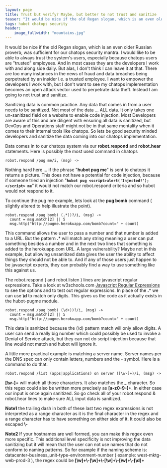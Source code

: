 ```yaml
---
layout: page
title: Trust but verify? Maybe, but better to not trust and sanitize
teaser: "It would be nice if the old Regan slogan, which is an even older Russian proverb, was sufficient for our chatops security mantra.  I would like to be able to always trust the system's users, especially because chatops users are trusted employees."
tags: hubot chatops security
header:
    image_fullwidth: "mountains.jpg"
---
```


It would be nice if the old Regan slogan, which is an even older Russian proverb, was sufficient for our chatops security mantra.  I would like to be able to always trust the system's users, especially because chatops users are "trusted" employees.  And in most cases they are the developers I work with and along side daily.   But alas, I don't think I can leave it at that.  There are too many instances in the news of fraud and data breaches being perpetrated by an insider i.e. a trusted employee.   I want to empower the developers I work with, but I don't want to see my chatops implementation becomes an open attack vector used to perpetrate data theft.    Instead I am going to not trust and sanitize.

Sanitizing data is common practice.  Any data that comes in from a user needs to be sanitized.  Not most of the data ... ALL data.   It only takes one un-sanitized field on a website to enable code injection.  Most Developers are aware of this and are diligent with ensuring all data is sanitized, but DevOps and Operations staff might not be in that same mentality when it comes to their internal tools like chatops.   So lets be good security minded developers and sanitize the data coming into our chatops implementation.

Data comes in to our chatops system via our **robot.respond** and **robot.hear** statements. Here is possibly the most used command in chatops

```
robot.respond /pug me/i, (msg) ->
```

Nothing hard here ... if the phrase "**hubot pug me**" is sent to chatops it returns a picture.  This does not have a potential for code injection, because if someone tried an injection "**`hubot pug <script>alert('Injected!');</script> me`**" it would not match our robot.respond criteria and so hubot would not respond to it.

To continue the pug me example, lets look at the **pug bomb** command ( slightly altered to help illustrate the point).

```
robot.respond /pug bomb( (.*))?/i, (msg) ->
  count = msg.match[2] || 5
  msg.http("http://pugme.herokuapp.com/bomb?count=" + count)
```

This command allows the user to pass a number and that number is added to a URL.  But the pattern **.*** will match any string meaning a user can put something besides a number and in the next two lines that something is added to the herokuapp.com URL.   A large vulnerability?  Maybe not in this example, but allowing unsanitized data gives the user the ability to affect things they should not be able to.   And if any of those users just happen to be javascript experts, they can probably find a way to use something like this against us.

The robot.respond ( and robot.listen ) lines are javascript regular expressions.  Take a look at w3schools.com  [Javascript Regular Expressions](http://www.w3schools.com/jsref/jsref_obj_regexp.asp) to see the options and to test out regular expressions.  In place of the **.*** we can use **\d** to match only digits.  This gives us the code as it actually exists in the hubot-pugme module.

```
robot.respond /pug bomb( (\d+))?/i, (msg) ->
  count = msg.match[2] || 5
  msg.http("http://pugme.herokuapp.com/bomb?count=" + count)
```

This data is sanitized because the (\d) pattern match will only allow digits.  A user can send a really big number which could possibly be used to invoke a Denial of Service attack, but they can not do script injection because that line would not match and hubot will ignore it.

A little more practical example is matching a server name.  Server names per the DNS spec can only contain letters, numbers and the - symbol.  Here is a command to do that.

```
robot.respond /list (apps|applications) on server ([\w-]+)/i, (msg) ->
```

**[\w-]+** will match all those characters.  It also matches the _ character.  So this regex could also be written more precisely as **[a-z0-9-]+**.  In either case our input is once again sanitized.   So go check all of your robot.respond & robot.hear lines to make sure ALL input data is sanitized.


**Note1** the trailing dash in both of these last two regex expressions is not interpreted as a range character as it is the final character in the regex and a range character has to have something on either side of it.  It could also be escaped **\\-**

**Note2**  If your hostnames are well formed, you can make this regex even more specific.  This additional level specificity is not improving the data sanitizing but it will mean that the user can not use names that do not conform to naming patterns.  So for example if the naming scheme is:  datacenter-business_unit-type-environment-number ( example: west-mktg-web-prod-3 ), the regex could be **[\w]+\\-[\w]+\\-[\w]+\\-[\w]+\\-[\d]+**
